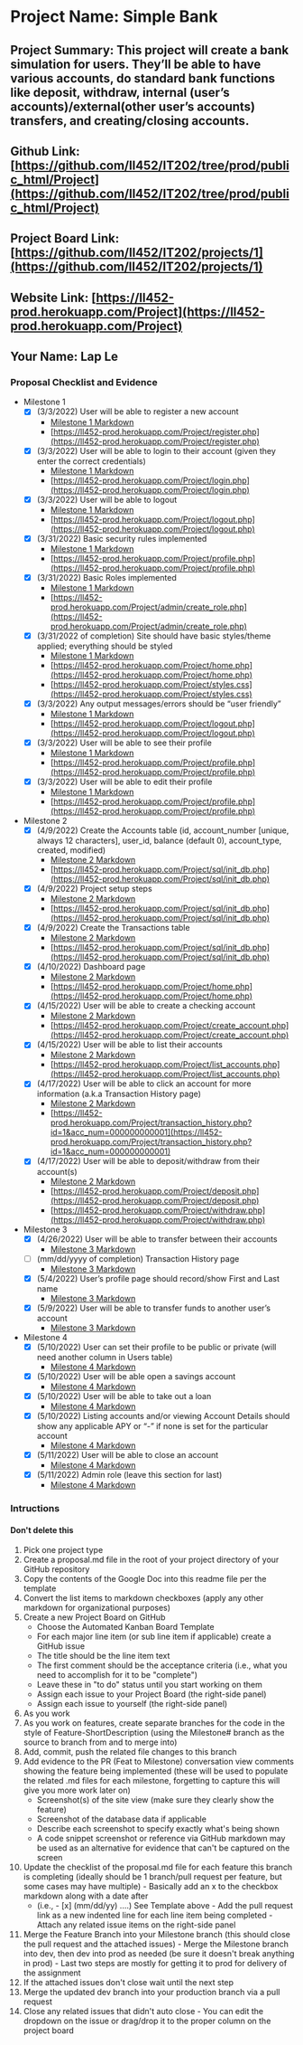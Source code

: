 # Project Name: Simple Bank
## Project Summary: This project will create a bank simulation for users. They’ll be able to have various accounts, do standard bank functions like deposit, withdraw, internal (user’s accounts)/external(other user’s accounts) transfers, and creating/closing accounts.
## Github Link: [https://github.com/ll452/IT202/tree/prod/public_html/Project](https://github.com/ll452/IT202/tree/prod/public_html/Project)
## Project Board Link: [https://github.com/ll452/IT202/projects/1](https://github.com/ll452/IT202/projects/1)
## Website Link: [https://ll452-prod.herokuapp.com/Project](https://ll452-prod.herokuapp.com/Project)
## Your Name: Lap Le

<!-- Line item / Feature template (use this for each bullet point) -- DO NOT DELETE THIS SECTION


- [ ] \(mm/dd/yyyy of completion) Feature Title (from the proposal bullet point, if it's a sub-point indent it properly)
  -  Link to related .md file: [Link Name](link url)

 End Line item / Feature Template -- DO NOT DELETE THIS SECTION --> 
 
 
### Proposal Checklist and Evidence

- Milestone 1
    - [x] \(3/3/2022) User will be able to register a new account
        -  [Milestone 1 Markdown](https://github.com/ll452/IT202/blob/Milestone1/public_html/Project/milestone1.md)
        -  [https://ll452-prod.herokuapp.com/Project/register.php](https://ll452-prod.herokuapp.com/Project/register.php)
    - [x] \(3/3/2022) User will be able to login to their account (given they enter the correct credentials)
        -  [Milestone 1 Markdown](https://github.com/ll452/IT202/blob/Milestone1/public_html/Project/milestone1.md)
        -  [https://ll452-prod.herokuapp.com/Project/login.php](https://ll452-prod.herokuapp.com/Project/login.php)
    - [x] \(3/3/2022) User will be able to logout
        -  [Milestone 1 Markdown](https://github.com/ll452/IT202/blob/Milestone1/public_html/Project/milestone1.md)
        -  [https://ll452-prod.herokuapp.com/Project/logout.php](https://ll452-prod.herokuapp.com/Project/logout.php)
    - [x] \(3/31/2022) Basic security rules implemented
        -  [Milestone 1 Markdown](https://github.com/ll452/IT202/blob/Milestone1/public_html/Project/milestone1.md)
        -  [https://ll452-prod.herokuapp.com/Project/profile.php](https://ll452-prod.herokuapp.com/Project/profile.php)
    - [x] \(3/31/2022) Basic Roles implemented
        -  [Milestone 1 Markdown](https://github.com/ll452/IT202/blob/Milestone1/public_html/Project/milestone1.md)
        -  [https://ll452-prod.herokuapp.com/Project/admin/create_role.php](https://ll452-prod.herokuapp.com/Project/admin/create_role.php)
    - [x] \(3/31/2022 of completion) Site should have basic styles/theme applied; everything should be styled
        -  [Milestone 1 Markdown](https://github.com/ll452/IT202/blob/Milestone1/public_html/Project/milestone1.md)
        -  [https://ll452-prod.herokuapp.com/Project/home.php](https://ll452-prod.herokuapp.com/Project/home.php)
        -  [https://ll452-prod.herokuapp.com/Project/styles.css](https://ll452-prod.herokuapp.com/Project/styles.css)
    - [x] \(3/3/2022) Any output messages/errors should be “user friendly”
        -  [Milestone 1 Markdown](https://github.com/ll452/IT202/blob/Milestone1/public_html/Project/milestone1.md)
        -  [https://ll452-prod.herokuapp.com/Project/logout.php](https://ll452-prod.herokuapp.com/Project/logout.php)
    - [x] \(3/3/2022) User will be able to see their profile
        -  [Milestone 1 Markdown](https://github.com/ll452/IT202/blob/Milestone1/public_html/Project/milestone1.md)
        -  [https://ll452-prod.herokuapp.com/Project/profile.php](https://ll452-prod.herokuapp.com/Project/profile.php)
    - [x] \(3/3/2022) User will be able to edit their profile
        -  [Milestone 1 Markdown](https://github.com/ll452/IT202/blob/Milestone1/public_html/Project/milestone1.md)
        -  [https://ll452-prod.herokuapp.com/Project/profile.php](https://ll452-prod.herokuapp.com/Project/profile.php)

- Milestone 2
    - [x] \(4/9/2022) Create the Accounts table (id, account_number [unique, always 12 characters], user_id, balance (default 0), account_type, created, modified)
        -  [Milestone 2 Markdown](https://github.com/ll452/IT202/blob/Milestone2/public_html/Project/milestone2.md)
        -  [https://ll452-prod.herokuapp.com/Project/sql/init_db.php](https://ll452-prod.herokuapp.com/Project/sql/init_db.php)
    - [x] \(4/9/2022) Project setup steps
        -  [Milestone 2 Markdown](https://github.com/ll452/IT202/blob/Milestone2/public_html/Project/milestone2.md)
        -  [https://ll452-prod.herokuapp.com/Project/sql/init_db.php](https://ll452-prod.herokuapp.com/Project/sql/init_db.php)
    - [x] \(4/9/2022) Create the Transactions table
        -  [Milestone 2 Markdown](https://github.com/ll452/IT202/blob/Milestone2/public_html/Project/milestone2.md)
        -  [https://ll452-prod.herokuapp.com/Project/sql/init_db.php](https://ll452-prod.herokuapp.com/Project/sql/init_db.php)
    - [x] \(4/10/2022) Dashboard page
        -  [Milestone 2 Markdown](https://github.com/ll452/IT202/blob/Milestone2/public_html/Project/milestone2.md)
        -  [https://ll452-prod.herokuapp.com/Project/home.php](https://ll452-prod.herokuapp.com/Project/home.php)
    - [x] \(4/15/2022) User will be able to create a checking account
        -  [Milestone 2 Markdown](https://github.com/ll452/IT202/blob/Milestone2/public_html/Project/milestone2.md)
        -  [https://ll452-prod.herokuapp.com/Project/create_account.php](https://ll452-prod.herokuapp.com/Project/create_account.php)
    - [x] \(4/15/2022) User will be able to list their accounts
        -  [Milestone 2 Markdown](https://github.com/ll452/IT202/blob/Milestone2/public_html/Project/milestone2.md)
        -  [https://ll452-prod.herokuapp.com/Project/list_accounts.php](https://ll452-prod.herokuapp.com/Project/list_accounts.php)
    - [x] \(4/17/2022) User will be able to click an account for more information (a.k.a Transaction History page)
        -  [Milestone 2 Markdown](https://github.com/ll452/IT202/blob/Milestone2/public_html/Project/milestone2.md)
        -  [https://ll452-prod.herokuapp.com/Project/transaction_history.php?id=1&acc_num=000000000001](https://ll452-prod.herokuapp.com/Project/transaction_history.php?id=1&acc_num=000000000001)
    - [x] \(4/17/2022) User will be able to deposit/withdraw from their account(s)
        -  [Milestone 2 Markdown](https://github.com/ll452/IT202/blob/Milestone2/public_html/Project/milestone2.md)
        -  [https://ll452-prod.herokuapp.com/Project/deposit.php](https://ll452-prod.herokuapp.com/Project/deposit.php)
        -  [https://ll452-prod.herokuapp.com/Project/withdraw.php](https://ll452-prod.herokuapp.com/Project/withdraw.php)

- Milestone 3
    - [x] \(4/26/2022) User will be able to transfer between their accounts
        -  [Milestone 3 Markdown](https://github.com/ll452/IT202/blob/Milestone3/public_html/Project/milestone3.md)
    - [ ] \(mm/dd/yyyy of completion) Transaction History page
        -  [Milestone 3 Markdown](https://github.com/ll452/IT202/blob/Milestone3/public_html/Project/milestone3.md)
    - [x] \(5/4/2022) User’s profile page should record/show First and Last name
        -  [Milestone 3 Markdown](https://github.com/ll452/IT202/blob/Milestone3/public_html/Project/milestone3.md)
    - [x] \(5/9/2022) User will be able to transfer funds to another user’s account
        -  [Milestone 3 Markdown](https://github.com/ll452/IT202/blob/Milestone3/public_html/Project/milestone3.md)    

- Milestone 4
    - [x] \(5/10/2022) User can set their profile to be public or private (will need another column in Users table)
        -  [Milestone 4 Markdown](https://github.com/ll452/IT202/blob/Milestone4/public_html/Project/milestone4.md)    
    - [x] \(5/10/2022) User will be able open a savings account
        -  [Milestone 4 Markdown](https://github.com/ll452/IT202/blob/Milestone4/public_html/Project/milestone4.md)    
    - [x] \(5/10/2022) User will be able to take out a loan
        -  [Milestone 4 Markdown](https://github.com/ll452/IT202/blob/Milestone4/public_html/Project/milestone4.md)    
    - [x] \(5/10/2022) Listing accounts and/or viewing Account Details should show any applicable APY or “-” if none is set for the particular account
        -  [Milestone 4 Markdown](https://github.com/ll452/IT202/blob/Milestone4/public_html/Project/milestone4.md)    
    - [x] \(5/11/2022) User will be able to close an account
        -  [Milestone 4 Markdown](https://github.com/ll452/IT202/blob/Milestone4/public_html/Project/milestone4.md)    
    - [x] \(5/11/2022) Admin role (leave this section for last)
        -  [Milestone 4 Markdown](https://github.com/ll452/IT202/blob/Milestone4/public_html/Project/milestone4.md)   


### Intructions
#### Don't delete this
1. Pick one project type
2. Create a proposal.md file in the root of your project directory of your GitHub repository
3. Copy the contents of the Google Doc into this readme file per the template
4. Convert the list items to markdown checkboxes (apply any other markdown for organizational purposes)
5. Create a new Project Board on GitHub
   - Choose the Automated Kanban Board Template
   - For each major line item (or sub line item if applicable) create a GitHub issue
   - The title should be the line item text
   - The first comment should be the acceptance criteria (i.e., what you need to accomplish for it to be "complete")
   - Leave these in "to do" status until you start working on them
   - Assign each issue to your Project Board (the right-side panel)
   - Assign each issue to yourself (the right-side panel)
6. As you work
  1. As you work on features, create separate branches for the code in the style of Feature-ShortDescription (using the Milestone# branch as the source to branch from and to merge into)
  2. Add, commit, push the related file changes to this branch
  3. Add evidence to the PR (Feat to Milestone) conversation view comments showing the feature being implemented (these will be used to populate the related .md files for each milestone, forgetting to capture this will give you more work later on)
     - Screenshot(s) of the site view (make sure they clearly show the feature)
     - Screenshot of the database data if applicable
     - Describe each screenshot to specify exactly what's being shown
     - A code snippet screenshot or reference via GitHub markdown may be used as an alternative for evidence that can't be captured on the screen
  4. Update the checklist of the proposal.md file for each feature this branch is completing (ideally should be 1 branch/pull request per feature, but some cases may have multiple)
    - Basically add an x to the checkbox markdown along with a date after
      - (i.e.,   - [x] (mm/dd/yy) ....) See Template above
    - Add the pull request link as a new indented line for each line item being completed
    - Attach any related issue items on the right-side panel
  5. Merge the Feature Branch into your Milestone branch (this should close the pull request and the attached issues)
    - Merge the Milestone branch into dev, then dev into prod as needed (be sure it doesn't break anything in prod)
    - Last two steps are mostly for getting it to prod for delivery of the assignment 
  7. If the attached issues don't close wait until the next step
  8. Merge the updated dev branch into your production branch via a pull request
  9. Close any related issues that didn't auto close
    - You can edit the dropdown on the issue or drag/drop it to the proper column on the project board